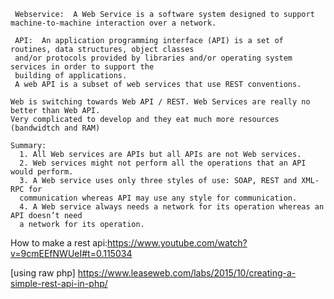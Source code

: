 
     Webservice:  A Web Service is a software system designed to support machine-to-machine interaction over a network.

     API:  An application programming interface (API) is a set of routines, data structures, object classes 
     and/or protocols provided by libraries and/or operating system services in order to support the 
     building of applications.
     A web API is a subset of web services that use REST conventions.
     
    Web is switching towards Web API / REST. Web Services are really no better than Web API. 
    Very complicated to develop and they eat much more resources (bandwidtch and RAM)
    
    Summary:
      1. All Web services are APIs but all APIs are not Web services.
      2. Web services might not perform all the operations that an API would perform.
      3. A Web service uses only three styles of use: SOAP, REST and XML-RPC for
      communication whereas API may use any style for communication.
      4. A Web service always needs a network for its operation whereas an API doesn’t need
      a network for its operation.


How to make a rest api:https://www.youtube.com/watch?v=9cmEEfNWUeI#t=0.115034

[using raw php] https://www.leaseweb.com/labs/2015/10/creating-a-simple-rest-api-in-php/
